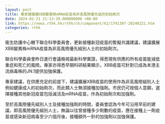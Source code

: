 ```yaml
---
layout: post
title: 專家建議擴XBB變異株mRNA疫苗為非高風險優先組別初始劑次
date: 2024-02-21 21:13:29.000000000 +08:00
link: https://news.rthk.hk/rthk/ch/component/k2/1741307-20240221.htm
categories: rthk
---
```


衞生防護中心轄下聯合科學委員會，更新接種新冠疫苗的暫擬共識建議，建議擴展XBB變異株mRNA疫苗為非高風險優先組別人士的初始劑次。

聯合科學委員會昨日進行會議檢視最新科學實證，得悉現有供應的所有疫苗能減低重症和死亡的風險。專家亦得悉早期科研結果顯示，XBB疫苗可針對已成為本港主流病毒株的JN.1提供加強保護。
 
專家建議，在供應充足的前提下，建議擴展XBB疫苗的使用作為非高風險組別人士例如健康成人的初始劑次，而此類人士無須接種加強劑。市民仍可按個人意願，選擇接種其他新冠疫苗包括滅活及mRNA疫苗，作為初始劑次和加強劑。

至於高風險優先組別人士及接種加強劑的時間，委員會認為今年可沿用早前的建議，即高風險優先組別人士，無論以往曾接種多少劑數的疫苗，應在接種上一劑疫苗或感染新冠病毒至少六個月後，接種額外一針的加強劑以加強保護。
